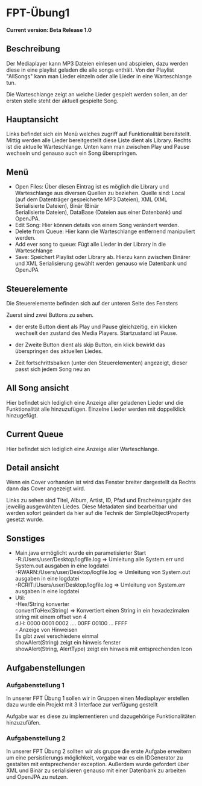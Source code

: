 # FPT-Übung1
#### Current version: Beta Release 1.0
## Beschreibung

Der Mediaplayer kann MP3 Dateien einlesen und abspielen, dazu werden diese in eine playlist geladen die alle songs enthält.
Von der Playlist "AllSongs" kann man Lieder einzeln oder alle Lieder in eine Warteschlange tun.

Die Warteschlange zeigt an welche Lieder gespielt werden sollen, an der ersten stelle steht der aktuell gespielte Song.

## Hauptansicht

Links befindet sich ein Menü welches zugriff auf Funktionalität bereitstellt.
Mittig werden alle Lieder bereitgestellt diese Liste dient als Library.
Rechts ist die aktuelle Warteschlange.
Unten kann man zwischen Play und Pause wechseln und genauso auch ein Song überspringen.

## Menü 
- Open Files: Über diesen Eintrag ist es möglich die Library und Warteschlange aus diversen Quellen zu beziehen. 
      Quelle sind: Local (auf dem Datenträger gespeicherte MP3 Dateien), XML (XML Serialisierte Dateien), Binär (Binär  
      Serialisierte Dateien), DataBase (Dateien aus einer Datenbank) und OpenJPA.
- Edit Song: Hier können details von einem Song verändert werden.
- Delete from Queue: Hier kann die Warteschlange entfernend manipuliert werden.
- Add ever song to queue: Fügt alle Lieder in der Library in die Warteschlange
- Save: Speichert Playlist oder Library ab.
      Hierzu kann zwischen Binärer und XML Serialisierung gewählt werden genauso wie Datenbank und OpenJPA

## Steuerelemente

Die Steuerelemente befinden sich auf der unteren Seite des Fensters

Zuerst sind zwei Buttons zu sehen.
- der erste Button dient als Play und Pause gleichzeitig, ein klicken wechselt den zustand des Media Players. Startzustand ist Pause.
- der Zweite Button dient als skip Button, ein klick bewirkt das überspringen des aktuellen Liedes.


- Zeit fortschrittsbalken (unter den Steuerelementen) angezeigt, dieser passt sich jedem Song neu an

## All Song ansicht

Hier befindet sich lediglich eine Anzeige aller geladenen Lieder und die Funktionalität alle hinzuzufügen.
Einzelne Lieder werden mit doppelklick hinzugefügt.

## Current Queue 

Hier befindet sich lediglich eine Anzeige aller Warteschlange.

## Detail ansicht

Wenn ein Cover vorhanden ist wird das Fenster breiter dargestellt da Rechts dann das Cover angezeigt wird.

Links zu sehen sind Titel, Album, Artist, ID, Pfad und Erscheinungsjahr des jeweilig ausgewählten Liedes.
Diese Metadaten sind bearbeitbar und werden sofort geändert da hier auf die Technik der SimpleObjectProperty gesetzt wurde.

## Sonstiges
- Main.java ermöglicht wurde ein parametisierter Start
      <br/>-R:/Users/user/Desktop/logfile.log => Umleitung alle System.err und System.out ausgaben in eine logdatei
      <br/>-RWARN:/Users/user/Desktop/logfile.log => Umleitung von System.out ausgaben in eine logdatei
      <br>-RCRIT:/Users/user/Desktop/logfile.log => Umleitung von System.err ausgaben in eine logdatei
- Util: 
      <br/> -Hex/String konverter
      <br/> convertToHex(String) => Konvertiert einen String in ein hexadezimalen string mit einem offset von 4
      <br/>       d.H: 0000 0001 0002 .... 00FF 00100 ... FFFF
      <br/> - Anzeige von Hinweisen
      <br/>     Es gibt zwei verschiedene einmal 
      <br/>       showAlert(String) zeigt ein hinweis fenster
      <br/>       showAlert(String, AlertType) zeigt ein hinweis mit entsprechenden Icon
      
      
## Aufgabenstellungen
### Aufgabenstellung 1

In unserer FPT Übung 1 sollen wir in Gruppen einen Mediaplayer erstellen dazu wurde ein Projekt mit 3 Interface zur verfügung gestellt

Aufgabe war es diese zu implementieren und dazugehörige Funktionalitäten hinzuzufüfen.

### Aufgabenstellung 2
In unserer FPT Übung 2 sollten wir als gruppe die erste Aufgabe erweitern um eine persistierungs möglichkeit, vorgabe war es ein IDGenerator zu gestalten mit entsprechender exception.
Außerdem wurde gefordert über XML und Binär zu serialisieren genauso mit einer Datenbank zu arbeiten und OpenJPA zu nutzen.
